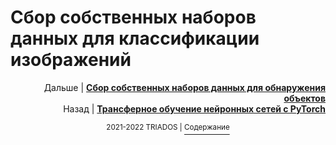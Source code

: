 # Сбор собственных наборов данных для классификации изображений

<p align="right">Дальше | <b><a href="detection_datasets.md">Сбор собственных наборов данных для обнаружения объектов</a></b>
<br/>
Назад | <b><a href="transfer_learning_with_pytorch.md">Трансферное обучение нейронных сетей с PyTorch</a></b></p>
<p align="center"><sup>2021-2022 TRIADOS | </sup><a href="../README.md#содержание"><sup>Содержание</sup></a></p>
